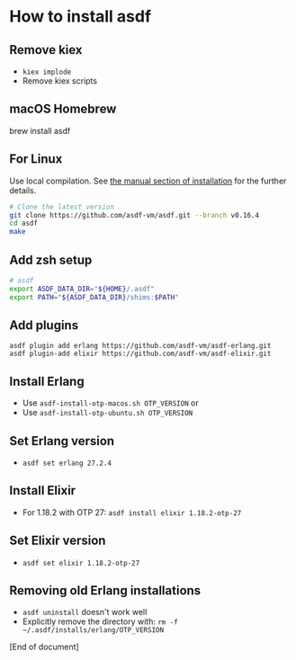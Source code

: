 # How to install asdf

## Remove kiex

* `kiex implode`
* Remove kiex scripts

## macOS Homebrew

brew install asdf

## For Linux

Use local compilation.
See [the manual section of installation](https://asdf-vm.com/guide/getting-started.html#_1-install-asdf) for the further details.

```sh
# Clone the latest version
git clone https://github.com/asdf-vm/asdf.git --branch v0.16.4
cd asdf
make
````

## Add zsh setup

```sh
# asdf
export ASDF_DATA_DIR="${HOME}/.asdf"
export PATH="${ASDF_DATA_DIR}/shims:$PATH"
```

## Add plugins

```
asdf plugin add erlang https://github.com/asdf-vm/asdf-erlang.git
asdf plugin-add elixir https://github.com/asdf-vm/asdf-elixir.git
```

## Install Erlang

* Use `asdf-install-otp-macos.sh OTP_VERSION` or
* Use `asdf-install-otp-ubuntu.sh OTP_VERSION`

## Set Erlang version

* `asdf set erlang 27.2.4`

## Install Elixir

* For 1.18.2 with OTP 27: `asdf install elixir 1.18.2-otp-27`

## Set Elixir version

* `asdf set elixir 1.18.2-otp-27`

## Removing old Erlang installations

* `asdf uninstall` doesn't work well
* Explicitly remove the directory with: `rm -f ~/.asdf/installs/erlang/OTP_VERSION`

[End of document]
